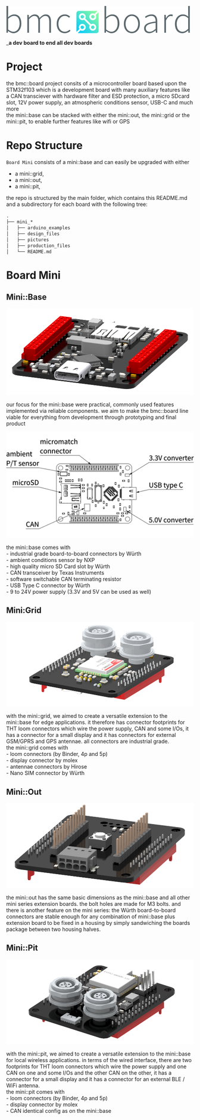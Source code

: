 ![`bmc-labs`Logo](./mini_base/pictures/logo.png)

_**a dev board to end all dev boards**

# Project
the bmc::board project consits of a microcontroller board based upon the STM32f103 which is a development board with many auxiliary features like a CAN transciever with hardware filter and ESD protection, a micro SDcard slot, 12V power supply, an atmospheric conditions sensor, USB-C and much more  
the mini::base can be stacked with either the mini::out, the mini::grid or the mini::pit, to enable further features like wifi or GPS  

# Repo Structure
`Board Mini` consists of a mini::base and can easily be upgraded with either  
- a mini::grid,  
- a mini::out,  
- a mini::pit,  

the repo is structured by the main folder, which contains this README.md and a subdirectory for each board with the following tree:  
```
.
├── mini_*
│   ├── arduino_examples
│   ├── design_files
│   ├── pictures
│   ├── production_files
│   └── README.md
```

# Board Mini
## Mini::Base
![mini::base](./mini_base/pictures/mini_base_cad.png "mini::base")

our focus for the mini::base were practical, commonly used features implemented via reliable components. we aim to make the bmc::board line viable for everything from development through prototyping and final product  

![mini::base::features](./mini_base/pictures/mini_base_features.png "mini::base::features")

the mini::base comes with  
    - industrial grade board-to-board connectors by Würth  
    - ambient conditions sensor by NXP  
    - high quality micro SD Card slot by Würth  
    - CAN transceiver by Texas Instruments  
    - software switchable CAN terminating resistor  
    - USB Type C connector by Würth  
    - 9 to 24V power supply (3.3V and 5V can be used as well)  

## Mini:Grid
![mini::grid](./mini_grid/pictures/mini_grid_cad.png "mini::grid")

with the mini::grid, we aimed to create a versatile extension to the mini::base for edge applications. it therefore has connector footprints for THT loom connectors which wire the power supply, CAN and some I/Os, it has a connector for a small display and it has connectors for external GSM/GPRS and GPS antennae. all connectors are industrial grade.  
the mini::grid comes with  
    - loom connectors (by Binder, 4p and 5p)  
    - display connector by molex  
    - antennae connectors by Hirose  
    - Nano SIM connector by Würth  

## Mini::Out
![mini::out](./mini_out/pictures/mini_out_cad.png "mini::out")

the mini::out has the same basic dimensions as the mini::base and all other mini series extension boards. the bolt holes are made for M3 bolts. and there is another feature on the mini series: the Würth board-to-board connectors are stable enough for any combination of mini::base plus extension board to be fixed in a housing by simply sandwiching the boards package between two housing halves.  
 
## Mini::Pit
![mini::pit](./mini_pit/pictures/mini_pit_cad.png "mini::pit")

with the mini::pit, we aimed to create a versatile extension to the mini::base for local wireless applications. in terms of the wired interface, there are two footprints for THT loom connectors which wire the power supply and one CAN on one and some I/Os and the other CAN on the other, it has a connector for a small display and it has a connector for an external BLE / WiFi antenna.  
the mini::pit comes with  
    - loom connectors (by Binder, 4p and 5p)  
    - display connector by molex  
    - CAN identical config as on the mini::base  


